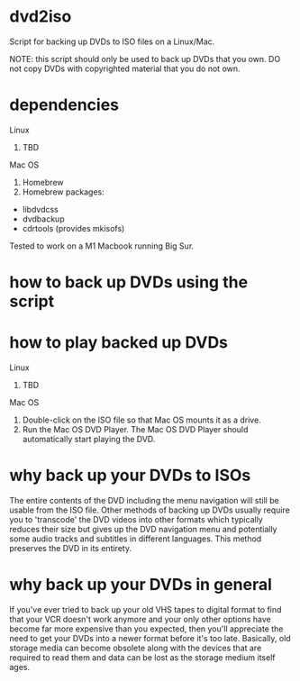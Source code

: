 # dvd2iso
Script for backing up DVDs to ISO files on a Linux/Mac.

NOTE: this script should only be used to back up DVDs that you own. DO not copy DVDs with copyrighted material that you do not own.

# dependencies

Linux
1. TBD

Mac OS
1. Homebrew
2. Homebrew packages:
- libdvdcss
- dvdbackup
- cdrtools (provides mkisofs)

Tested to work on a M1 Macbook running Big Sur.

# how to back up DVDs using the script

# how to play backed up DVDs

Linux
1. TBD

Mac OS
1. Double-click on the ISO file so that Mac OS mounts it as a drive.
2. Run the Mac OS DVD Player. The Mac OS DVD Player should automatically start playing the DVD.

# why back up your DVDs to ISOs
The entire contents of the DVD including the menu navigation will still be usable from the ISO file. Other methods of backing up DVDs usually require you to 'transcode' the DVD videos into other formats which typically reduces their size but gives up the DVD navigation menu and potentially some audio tracks and subtitles in different languages. This method preserves the DVD in its entirety.

# why back up your DVDs in general
If you've ever tried to back up your old VHS tapes to digital format to find that your VCR doesn't work anymore and your only other options have become far more expensive than you expected, then you'll appreciate the need to get your DVDs into a newer format before it's too late. Basically, old storage media can become obsolete along with the devices that are required to read them and data can be lost as the storage medium itself ages.
